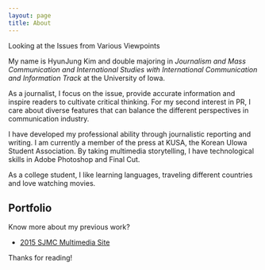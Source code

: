 ```yaml
---
layout: page
title: About
---
```


<p class="message">
  Looking at the Issues from Various Viewpoints
</p>

My name is HyunJung Kim and double majoring in *Journalism and Mass Communication and International Studies with International Communication and Information Track* at the University of Iowa.

As a journalist, I focus on the issue, provide accurate information and inspire readers to cultivate critical thinking. For my second interest in PR, I care about diverse features that can balance the different perspectives in communication industry.

I have developed my professional ability through journalistic reporting and writing. I am currently a member of the press at KUSA, the Korean UIowa Student Association. By taking multimedia storytelling, I have technological skills in Adobe Photoshop and Final Cut. 

As a college student, I like learning languages, traveling different countries and love watching movies. 


## Portfolio

Know more about my previous work?

* [2015 SJMC Multimedia Site](https://multimedia.jmc.uiowa.edu/hkim60/)

Thanks for reading!
